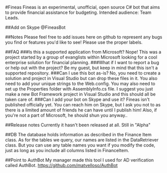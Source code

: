 #Fineas
Fineas is an experimental, unofficial, open source C# bot that aims to provide financial assistance for budgeting. Intended audience: Team Leads.

##Add on Skype
@FineasBot

##Notes
Please feel free to add issues here on github to represent any bugs you find or features you'd like to see! Please use the proper labels.

##FAQ
###Is this a supported application from Microsoft?
Nope! This was a project started by a group of evanglists within Microsoft looking for a cool enterprise solution for financial planning.
###What if I want to report a bug or help out with the project?
Be my guest, but keep in mind that this isn't a supported repository.
###Can I use this bot as-is?
No, you need to create a solution and project in Visual Studio but can drop these files in it. You also need to add your unique strings to the Web.config. You may also need to set up the Properties folder with AssemblyInfo.cs file. I suggest you just make a new Bot Framework project in Visual Studio and this should all be taken care of.
###Can I add your bot on Skype and use it?
Fineas isn't published officially yet. You can reach him on Skype, but I ask you not to as there is a limited amount of friends he can have until I publish him! Also, if you're not a part of Microsoft, he should shun you anyway..

##Release notes
Currently it hasn't been released at all. Still in "Alpha"

##DB
The database holds information as described in the Finance Item class. As for the tables we query, our names are listed in the DataRetriever class. But you can use any table names you want if you modify the code, just as long as you include all columns listed in FinanceItem.

##Point to AuthBot
My manager made this tool I used for AD verification called AuthBot. https://github.com/matvelloso/AuthBot
